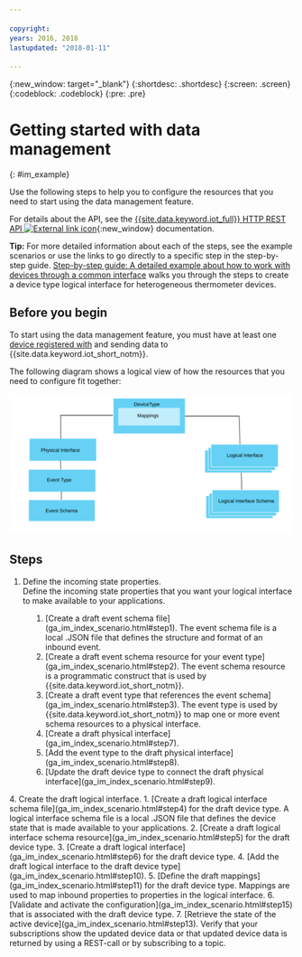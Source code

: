 ```yaml
---

copyright:
years: 2016, 2018
lastupdated: "2018-01-11"

---
```


{:new_window: target="\_blank"}
{:shortdesc: .shortdesc}
{:screen: .screen}
{:codeblock: .codeblock}
{:pre: .pre}

# Getting started with data management
{: #im_example}

Use the following steps to help you to configure the resources that you need to start using the data management feature.

For details about the API, see the [{{site.data.keyword.iot_full}} HTTP REST API ![External link icon](../../../icons/launch-glyph.svg "External link icon")](https://docs.internetofthings.ibmcloud.com/apis/swagger/v0002/state-mgmt.html){:new_window} documentation.

**Tip:** For more detailed information about each of the steps, see the example scenarios or use the links to go directly to a specific step in the step-by-step guide. [Step-by-step guide: A detailed example about how to work with devices through a common interface](ga_im_index_scenario.html#scenario) walks you through the steps to create a device type logical interface for heterogeneous thermometer devices.


## Before you begin
To start using the data management feature, you must have at least one [device registered with](ga_im_index_scenario.html#step14) and sending data to {{site.data.keyword.iot_short_notm}}.  

The following diagram shows a logical view of how the resources that you need to configure fit together:

![Topographic resource view in {{site.data.keyword.iot_short_notm}}.](images/ga_im_resource_view1.svg "Resource topography in {{site.data.keyword.iot_short_notm}}")

## Steps

1. 	Define the incoming state properties.  
Define the incoming state properties that you want your logical interface to make available to your applications.  
<dl>
<dd>
<ol>
<li>[Create a draft event schema file](ga_im_index_scenario.html#step1). The event schema file is a local .JSON file that defines the structure and format of an inbound event.
<li>[Create a draft event schema resource for your event type](ga_im_index_scenario.html#step2). The event schema resource is a programmatic construct that is used by {{site.data.keyword.iot_short_notm}}.
<li>[Create a draft event type that references the event schema](ga_im_index_scenario.html#step3). The event type is used by {{site.data.keyword.iot_short_notm}} to map one or more event schema resources to a physical interface.
<li>[Create a draft physical interface](ga_im_index_scenario.html#step7).
<li>[Add the event type to the draft physical interface](ga_im_index_scenario.html#step8).
<li>[Update the draft device type to connect the draft physical interface](ga_im_index_scenario.html#step9).
</ol>
</dd>
</dl>
4. 	Create the draft logical interface.
 1. 	[Create a draft logical interface schema file](ga_im_index_scenario.html#step4) for the draft device type.  
A logical interface schema file is a local .JSON file that defines the device state that is made available to your applications.
 2. [Create a draft logical interface schema resource](ga_im_index_scenario.html#step5) for the draft device type.
 3.	[Create a draft logical interface](ga_im_index_scenario.html#step6) for the draft device type.
 4.	[Add the draft logical interface to the draft device type](ga_im_index_scenario.html#step10).
5. 	[Define the draft mappings](ga_im_index_scenario.html#step11) for the draft device type.   
Mappings are used to map inbound properties to properties in the logical interface.
6. 	[Validate and activate the configuration](ga_im_index_scenario.html#step15) that is associated with the draft device type.
7. 	[Retrieve the state of the active device](ga_im_index_scenario.html#step13).  
Verify that your subscriptions show the updated device data or that updated device data is returned by using a REST-call or by subscribing to a topic.
